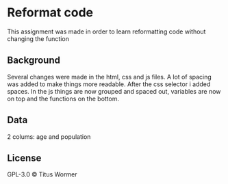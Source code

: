 # Reformat code
This assignment was made in order to learn reformatting code without changing the function

## Background
Several changes were made in the html, css and js files.
A lot of spacing was added to make things more readable. After the css selector i added spaces.
In the js things are now grouped and spaced out, variables are now on top and the functions on the bottom.

## Data
2 colums: age and population

## License
GPL-3.0 © Titus Wormer
